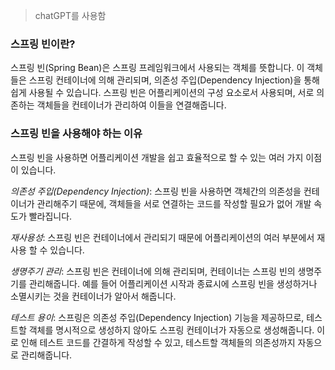 > chatGPT를 사용함

### 스프링 빈이란?

스프링 빈(Spring Bean)은 스프링 프레임워크에서 사용되는 객체를 뜻합니다.
이 객체들은 스프링 컨테이너에 의해 관리되며, 의존성 주입(Dependency Injection)을 통해 쉽게 사용될 수 있습니다. 
스프링 빈은 어플리케이션의 구성 요소로서 사용되며, 서로 의존하는 객체들을 컨테이너가 관리하여 이들을 연결해줍니다.

### 스프링 빈을 사용해야 하는 이유

스프링 빈을 사용하면 어플리케이션 개발을 쉽고 효율적으로 할 수 있는 여러 가지 이점이 있습니다.

*의존성 주입(Dependency Injection)*: 스프링 빈을 사용하면 객체간의 의존성을 컨테이너가 관리해주기 때문에, 객체들을 서로 연결하는 코드를 작성할 필요가 없어 개발 속도가 빨라집니다.

*재사용성*: 스프링 빈은 컨테이너에서 관리되기 때문에 어플리케이션의 여러 부분에서 재사용 할 수 있습니다.

*생명주기 관리*: 스프링 빈은 컨테이너에 의해 관리되며, 컨테이너는 스프링 빈의 생명주기를 관리해줍니다. 예를 들어 어플리케이션 시작과 종료시에 스프링 빈을 생성하거나 소멸시키는 것을 컨테이너가 알아서 해줍니다.

*테스트 용이*: 스프링은 의존성 주입(Dependency Injection) 기능을 제공하므로, 테스트할 객체를 명시적으로 생성하지 않아도 스프링 컨테이너가 자동으로 생성해줍니다. 이로 인해 테스트 코드를 간결하게 작성할 수 있고, 테스트할 객체들의 의존성까지 자동으로 관리해줍니다.